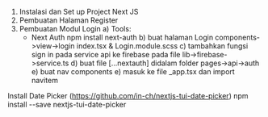 1. Instalasi dan Set up Project Next JS
2. Pembuatan Halaman Register
3. Pembuatan Modul Login
   a) Tools:
   - Next Auth
     npm install next-auth
     b) buat halaman Login components->view->login index.tsx & Login.module.scss
     c) tambahkan fungsi sign in pada service api ke firebase pada file lib->firebase->service.ts
     d) buat file [...nextauth] didalam folder pages->api->auth
     e) buat nav components
     e) masuk ke file \_app.tsx dan import navitem

Install Date Picker (https://github.com/in-ch/nextjs-tui-date-picker)
npm install --save nextjs-tui-date-picker
